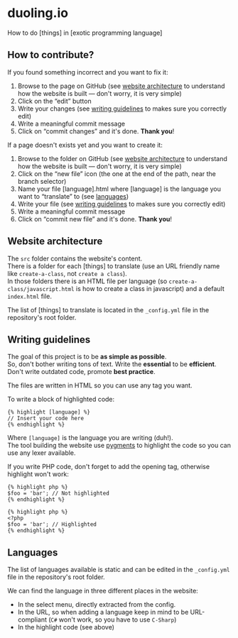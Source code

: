 # duoling.io

How to do [things] in [exotic programming language]

## How to contribute?

If you found something incorrect and you want to fix it:

1. Browse to the page on GitHub (see [website architecture](#website-architecture) to understand how the website is built — don't worry, it is very simple)
2. Click on the “edit” button
3. Write your changes (see [writing guidelines](#writing-guidelines) to makes sure you correctly edit)
4. Write a meaningful commit message
5. Click on “commit changes” and it's done. **Thank you**!

If a page doesn't exists yet and you want to create it:

1. Browse to the folder on GitHub (see [website architecture](#website-architecture) to understand how the website is built — don't worry, it is very simple)
2. Click on the “new file” icon (the one at the end of the path, near the branch selector)
3. Name your file [language].html where [language] is the language you want to “translate” to (see [languages](#languages))
4. Write your file (see [writing guidelines](#writing-guidelines) to makes sure you correctly edit)
5. Write a meaningful commit message
6. Click on “commit new file” and it's done. **Thank you**!

## Website architecture

The `src` folder contains the website's content.  
There is a folder for each [things] to translate (use an URL friendly name like `create-a-class`, not `create a class`).  
In those folders there is an HTML file per language (so `create-a-class/javascript.html` is how to create a class in javascript) and a default `index.html` file.

The list of [things] to translate is located in the `_config.yml` file in the repository's root folder.

## Writing guidelines

The goal of this project is to be **as simple as possible**.  
So, don't bother writing tons of text. Write the **essential** to be **efficient**.  
Don't write outdated code, promote **best practice**.

The files are written in HTML so you can use any tag you want.

To write a block of highlighted code:

```
{% highlight [language] %}
// Insert your code here
{% endhighlight %}
```

Where `[language]` is the language you are writing (duh!).  
The tool building the website use [pygments](http://pygments.org) to highlight the code so you can use any lexer available.

If you write PHP code, don't forget to add the opening tag, otherwise highlight won't work:

```
{% highlight php %}
$foo = 'bar'; // Not highlighted
{% endhighlight %}

{% highlight php %}
<?php
$foo = 'bar'; // Highlighted
{% endhighlight %}
```

## Languages

The list of languages available is static and can be edited in the `_config.yml` file in the repository's root folder.

We can find the language in three different places in the website:

- In the select menu, directly extracted from the config.
- In the URL, so when adding a language keep in mind to be URL-compliant (`C#` won't work, so you have to use `C-Sharp`)
- In the highlight code (see above)